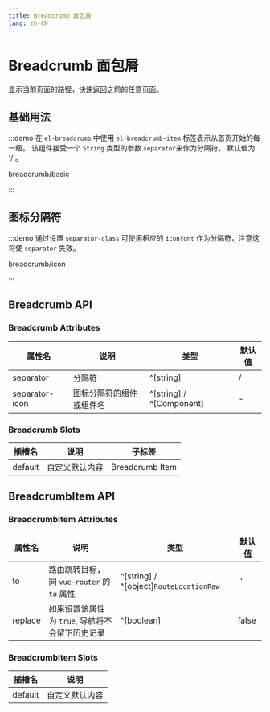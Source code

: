 ```yaml
---
title: Breadcrumb 面包屑
lang: zh-CN
---
```


# Breadcrumb 面包屑

显示当前页面的路径，快速返回之前的任意页面。

## 基础用法

:::demo 在 `el-breadcrumb` 中使用 `el-breadcrumb-item` 标签表示从首页开始的每一级。 该组件接受一个 `String` 类型的参数 `separator`来作为分隔符。 默认值为 '/'。

breadcrumb/basic

:::

## 图标分隔符

:::demo 通过设置 `separator-class` 可使用相应的 `iconfont` 作为分隔符，注意这将使 `separator` 失效。

breadcrumb/icon

:::

## Breadcrumb API

### Breadcrumb Attributes

| 属性名            | 说明           | 类型                       | 默认值 |
| -------------- | ------------ | ------------------------ | --- |
| separator      | 分隔符          | ^[string]                | /   |
| separator-icon | 图标分隔符的组件或组件名 | ^[string] / ^[Component] | -   |

### Breadcrumb Slots

| 插槽名     | 说明      | 子标签             |
| ------- | ------- | --------------- |
| default | 自定义默认内容 | Breadcrumb Item |

## BreadcrumbItem API

### BreadcrumbItem Attributes

| 属性名     | 说明                              | 类型                                      | 默认值   |
| ------- | ------------------------------- | --------------------------------------- | ----- |
| to      | 路由跳转目标，同 `vue-router` 的 `to` 属性 | ^[string] / ^[object]`RouteLocationRaw` | ''    |
| replace | 如果设置该属性为 `true`, 导航将不会留下历史记录    | ^[boolean]                              | false |

### BreadcrumbItem Slots

| 插槽名     | 说明      |
| ------- | ------- |
| default | 自定义默认内容 |
